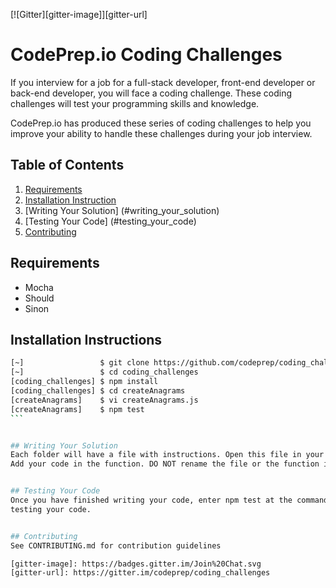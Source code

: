 [![Gitter][gitter-image]][gitter-url]

# CodePrep.io Coding Challenges

If you interview for a job for a full-stack developer, front-end developer or back-end developer, you will face a
coding challenge. These coding challenges will test your programming skills and knowledge.

CodePrep.io has produced these series of coding challenges to help you improve your ability to handle these challenges
during your job interview.

## Table of Contents

1. [Requirements](#requirements)
1. [Installation Instruction](#installation_instructions)
1. [Writing Your Solution] (#writing_your_solution)
1. [Testing Your Code] (#testing_your_code)
1. [Contributing](#contributing)


## Requirements
- Mocha
- Should
- Sinon


## Installation Instructions
````bash
[~]                 $ git clone https://github.com/codeprep/coding_challenges
[~]                 $ cd coding_challenges
[coding_challenges] $ npm install
[coding_challenges] $ cd createAnagrams
[createAnagrams]    $ vi createAnagrams.js
[createAnagrams]    $ npm test
```


## Writing Your Solution
Each folder will have a file with instructions. Open this file in your favorite editor. Read the directions.
Add your code in the function. DO NOT rename the file or the function in the file.


## Testing Your Code
Once you have finished writing your code, enter npm test at the command line. You must be in the folder that you are
testing your code.  


## Contributing
See CONTRIBUTING.md for contribution guidelines

[gitter-image]: https://badges.gitter.im/Join%20Chat.svg
[gitter-url]: https://gitter.im/codeprep/coding_challenges
